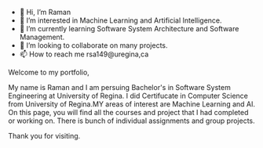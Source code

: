 - 👋 Hi, I’m Raman
- 👀 I’m interested in Machine Learning and Artificial Intelligence.
- 🌱 I’m currently learning Software System Architecture and Software Management.
- 💞️ I’m looking to collaborate on many projects.
- 📫 How to reach me rsa149@uregina,ca

Welcome to my portfolio,

My name is Raman and I am persuing Bachelor's in Software System Engineering at University of Regina. I did Certifucate in Computer Science from University of Regina.MY areas of interest are Machine Learning and AI. On this page, you will find all the courses and project that I had completed or working on. There is bunch of individual assignments and group projects.

Thank you for visiting.

<!---
Rsa149/Rsa149 is a ✨ special ✨ repository because its `README.md` (this file) appears on your GitHub profile.
You can click the Preview link to take a look at your changes. 
-->
